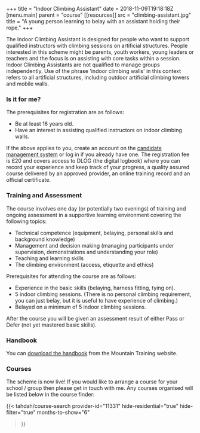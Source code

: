 +++
title = "Indoor Climbing Assistant"
date = 2018-11-09T19:18:18Z
[menu.main]
  parent = "course"
[[resources]]
  src = "climbing-assistant.jpg"
  title = "A young person learning to belay with an assistant holding their rope."
+++

The Indoor Climbing Assistant is designed for people who want to support qualified instructors with climbing sessions on artificial structures. People interested in this scheme might be parents, youth workers, young leaders or teachers and the focus is on assisting with core tasks within a session. Indoor Climbing Assistants are not qualified to manage groups independently. Use of the phrase 'indoor climbing walls' in this context refers to all artificial structures, including outdoor artificial climbing towers and mobile walls.

### Is it for me?

The prerequisites for registration are as follows:

* Be at least 16 years old.
* Have an interest in assisting qualified instructors on indoor climbing walls.

If the above applies to you, create an account on the [candidate management system][mt-cms] or log in if you already have one. The registration fee is £20 and covers access to DLOG (the digital logbook) where you can record your experience and keep track of your progress, a quality assured course delivered by an approved provider, an online training record and an official certificate.

### Training and Assessment

The course involves one day (or potentially two evenings) of training and ongoing assessment in a supportive learning environment covering the following topics:

* Technical competence (equipment, belaying, personal skills and background knowledge)
* Management and decision making (managing participants under supervision, demonstrations and understanding your role)
* Teaching and learning skills
* The climbing environment (access, etiquette and ethics)

Prerequisites for attending the course are as follows:

* Experience in the basic skills (belaying, harness fitting, tying on).
* 5 indoor climbing sessions. (There is no personal climbing requirement, you can just belay, but it is useful to have experience of climbing.)
* Belayed on a minimum of 5 indoor climbing sessions.

After the course you will be given an assessment result of either Pass or Defer (not yet mastered basic skills).

### Handbook

You can [download the handbook][ica-handbook] from the Mountain Training website.

### Courses

The scheme is now live!  If you would like to arrange a course for your school / group then please get in touch with me.  Any courses organised will be listed below in the course finder:

{{< tahdah/course-search
  provider-id="11331"
  hide-residential="true"
  hide-filter="true"
  months-to-show="6"
>}}

[mt-cms]: https://mt.tahdah.me/
[ica-handbook]: http://www.mountain-training.org/download.aspx?f=1442